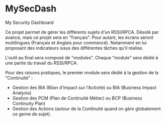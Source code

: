 # MySecDash
My Security Dashboard

Ce projet permet de gérer les différents sujets d'un RSSI/RPCA.
Désolé par avance, mais ce projet sera en "français". Pour autant, les écrans seront multilingues (Français et Anglais pour commencé).
Notamment en lui proposant des indicateurs issus des différentes tâches qu'il réalise.

L'outil au final sera composé de "modules".
Chaque "module" sera dédié à une partie du travail du RSSI/RPCA.

Pour des raisons pratiques, le premier module sera dédié à la gestion de la "Continuité" :
- Gestion des BIA (Bilan d'Impact sur l'Activité) ou BIA (Business Impact Analysis)
- Gestion des PCM (Plan de Continuité Métier) ou BCP (Business Continuity Plan)
- Gestion des Actions (autour de la Continuité quand on gère globalement ce genre de sujet).
